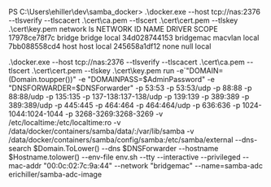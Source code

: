 PS C:\Users\ehiller\dev\samba_docker> .\docker.exe --host tcp://nas:2376 --tlsverify --tlscacert .\cert\ca.pem  --tlscert .\cert\cert.pem --tlskey .\cert\key.pem network ls
NETWORK ID          NAME                DRIVER              SCOPE
17978ce78f7c        bridge              bridge              local
34d028744153        bridgemac           macvlan             local
7bb088558cd4        host                host                local
245658a1df12        none                null                local



.\docker.exe --host tcp://nas:2376 --tlsverify --tlscacert .\cert\ca.pem  --tlscert .\cert\cert.pem --tlskey .\cert\key.pem run -e`"DOMAIN=$($Domain.toupper())" -e "DOMAINPASS=$AdminPassword" -e "DNSFORWARDER=$DNSForwarder" -p  53:53 -p  53:53/udp -p  88:88 -p  88:88/udp -p  135:135 -p  137-138:137-138/udp -p  139:139 -p  389:389 -p  389:389/udp -p  445:445 -p  464:464 -p  464:464/udp -p  636:636 -p  1024-1044:1024-1044 -p  3268-3269:3268-3269 -v /etc/localtime:/etc/localtime:ro -v /data/docker/containers/samba/data/:/var/lib/samba -v /data/docker/containers/samba/config/samba:/etc/samba/external --dns-search $Domain.ToLower() --dns $DNSForwarder --hostname $Hostname.tolower() --env-file env.sh --tty --interactive --privileged --mac-addr "00:0c:02:7c:9a:44" --network "bridgemac" --name=samba-adc erichiller/samba-adc-image

